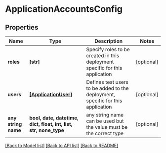 # ApplicationAccountsConfig


## Properties
Name | Type | Description | Notes
------------ | ------------- | ------------- | -------------
**roles** | **[str]** | Specify roles to be created in this deployment specific for this application | [optional] 
**users** | [**[ApplicationUser]**](ApplicationUser.md) | Defines test users to be added to the deployment, specific for this application | [optional] 
**any string name** | **bool, date, datetime, dict, float, int, list, str, none_type** | any string name can be used but the value must be the correct type | [optional]

[[Back to Model list]](../README.md#documentation-for-models) [[Back to API list]](../README.md#documentation-for-api-endpoints) [[Back to README]](../README.md)


